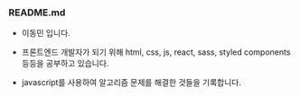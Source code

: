 ### README.md

- 이동민 입니다.
- 프론트엔드 개발자가 되기 위해 html, css, js, react, sass, styled components 등등을 공부하고 있습니다.

- javascript를 사용하여 알고리즘 문제를 해결한 것들을 기록합니다.
